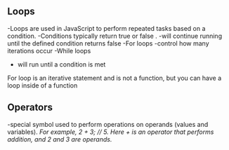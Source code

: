 ## Loops
-Loops are used in JavaScript to perform repeated tasks based on a condition. 
-Conditions typically return true or false . 
-will continue running until the defined condition returns false 
-For loops
  -control how many iterations occur
-While loops
  - will run until a condition is met

For loop is an iterative statement and is not a function, but you can have a loop inside of a function

## Operators
-special symbol used to perform operations on operands (values and variables). 
*For example, 2 + 3; // 5. Here + is an operator that performs addition, and 2 and 3 are operands.*
